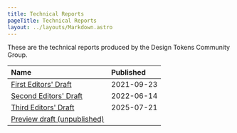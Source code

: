 ```yaml
---
title: Technical Reports
pageTitle: Technical Reports
layout: ../layouts/Markdown.astro
---
```


These are the technical reports produced by the Design Tokens Community Group.

| Name                                               | Published  |
| :------------------------------------------------- | :--------- |
| [First Editors' Draft](/TR/first-editors-draft/)   | 2021-09-23 |
| [Second Editors' Draft](/TR/second-editors-draft/) | 2022-06-14 |
| [Third Editors' Draft](/TR/third-editors-draft/)   | 2025-07-21 |
| [Preview draft (unpublished)](/TR/drafts/)         |            |
